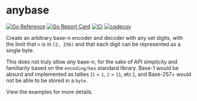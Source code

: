 # anybase

[![Go Reference](https://pkg.go.dev/badge/github.com/spenserblack/anybase.svg)](https://pkg.go.dev/github.com/spenserblack/anybase)
[![Go Report Card](https://goreportcard.com/badge/github.com/spenserblack/anybase)](https://goreportcard.com/report/github.com/spenserblack/anybase)
[![CI](https://github.com/spenserblack/anybase/actions/workflows/ci.yml/badge.svg)](https://github.com/spenserblack/anybase/actions/workflows/ci.yml)
[![codecov](https://codecov.io/gh/spenserblack/anybase/branch/main/graph/badge.svg?token=05dxpMxxTg)](https://codecov.io/gh/spenserblack/anybase)

Create an arbitrary base-n encoder and decoder with any set digits, with the limit that `n` is in `[2, 256)` and that each digit
can be represented as a single byte.

This does not truly allow *any* base-n, for the sake of API simplicity and familiarity based on the `encoding/hex` standard
library. Base-1 would be absurd and implemented as tallies (`1` = `1`, `2` = `11`, etc.), and Base-257+ would not be able
to be stored in a `byte`.

View the examples for more details.
